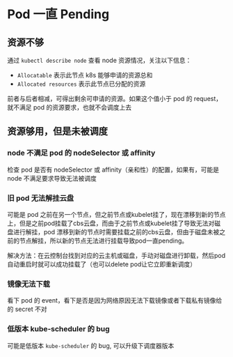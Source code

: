 # Pod 一直 Pending

## 资源不够

通过 `kubectl describe node` 查看 node 资源情况，关注以下信息：

* `Allocatable` 表示此节点 k8s 能够申请的资源总和
* `Allocated resources` 表示此节点已分配的资源

前者与后者相减，可得出剩余可申请的资源。如果这个值小于 pod 的 request，就不满足 pod 的资源要求，也就不会调度上去

## 资源够用，但是未被调度

### node 不满足 pod 的 nodeSelector 或 affinity

检查 pod 是否有 nodeSelector 或 affinity（亲和性）的配置，如果有，可能是 node 不满足要求导致无法被调度

### 旧 pod 无法解挂云盘

可能是 pod 之前在另一个节点，但之前节点或kubelet挂了，现在漂移到新的节点上，但是之前pod挂载了cbs云盘，而由于之前节点或kubelet挂了导致无法对磁盘进行解挂，pod 漂移到新的节点时需要挂载之前的cbs云盘，但由于磁盘未被之前的节点解挂，所以新的节点无法进行挂载导致pod一直pending。

解决方法：在云控制台找到对应的云主机或磁盘，手动对磁盘进行卸载，然后pod自动重启时就可以成功挂载了（也可以delete pod让它立即重新调度）

### 镜像无法下载

看下 pod 的 event，看下是否是因为网络原因无法下载镜像或者下载私有镜像给的 secret 不对

### 低版本 kube-scheduler 的 bug

可能是低版本 `kube-scheduler` 的 bug, 可以升级下调度器版本

